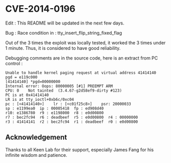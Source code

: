 # CVE-2014-0196

Edit : This README will be updated in the next few days.

Bug : Race condition in : tty_insert_flip_string_fixed_flag

Out of the 3 times the exploit was locally tested, it worked the 3 times under 1 minute. Thus, it is considered to have good reliability.

Debugging comments are in the source code, here is an extract from PC control :

```
Unable to handle kernel paging request at virtual address 41414140
pgd = e119c000
[41414140] *pgd=00000000
Internal error: Oops: 80000005 [#1] PREEMPT ARM
CPU: 0    Not tainted  (3.4.67-g2d58ef9-dirty #123)
PC is at 0x41414140
LR is at tty_ioctl+0xb6c/0xc04
pc : [<41414140>]    lr : [<c01f25c8>]    psr: 20000033
sp : e1199ea0  ip : 00005418  fp : ed908d40
r10: e1386780  r9 : e1198000  r8 : e0d00800
r7 : bec2fc94  r6 : deadbeef  r5 : e0d00800  r4 : 00000000
r3 : 41414141  r2 : bec2fc94  r1 : deadbeef  r0 : e0d00800
```

## Acknowledgement
Thanks to all Keen Lab for their support, especially James Fang for his infinite wisdom and patience.
